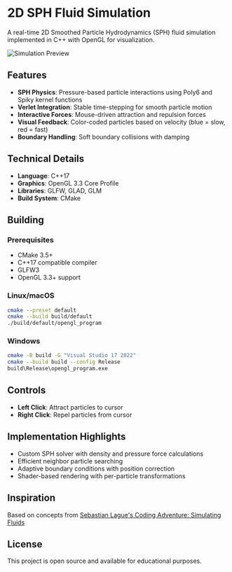 # 2D SPH Fluid Simulation

A real-time 2D Smoothed Particle Hydrodynamics (SPH) fluid simulation implemented in C++ with OpenGL for visualization.

![Simulation Preview](https://github.com/user-attachments/assets/ac03922a-1967-4c6e-b1be-ffaa5d3bc5bd)

## Features

- **SPH Physics**: Pressure-based particle interactions using Poly6 and Spiky kernel functions
- **Verlet Integration**: Stable time-stepping for smooth particle motion
- **Interactive Forces**: Mouse-driven attraction and repulsion forces
- **Visual Feedback**: Color-coded particles based on velocity (blue = slow, red = fast)
- **Boundary Handling**: Soft boundary collisions with damping

## Technical Details

- **Language**: C++17
- **Graphics**: OpenGL 3.3 Core Profile
- **Libraries**: GLFW, GLAD, GLM
- **Build System**: CMake

## Building

### Prerequisites
- CMake 3.5+
- C++17 compatible compiler
- GLFW3
- OpenGL 3.3+ support

### Linux/macOS
```bash
cmake --preset default
cmake --build build/default
./build/default/opengl_program
```

### Windows
```bash
cmake -B build -G "Visual Studio 17 2022"
cmake --build build --config Release
build\Release\opengl_program.exe
```

## Controls

- **Left Click**: Attract particles to cursor
- **Right Click**: Repel particles from cursor

## Implementation Highlights

- Custom SPH solver with density and pressure force calculations
- Efficient neighbor particle searching
- Adaptive boundary conditions with position correction
- Shader-based rendering with per-particle transformations

## Inspiration

Based on concepts from [Sebastian Lague's Coding Adventure: Simulating Fluids](https://www.youtube.com/watch?v=rSKMYc1CQHE)

## License

This project is open source and available for educational purposes.
